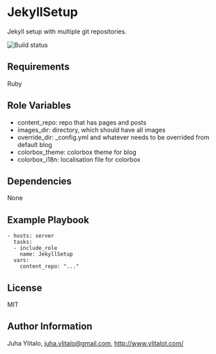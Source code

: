 JekyllSetup
===========

Jekyll setup with multiple git repositories.

![Build status](https://travis-ci.org/jylitalo/JekyllSetup.svg?branch=master) 

Requirements
------------

Ruby

Role Variables
--------------

* content_repo: repo that has pages and posts
* images_dir: directory, which should have all images
* override_dir: _config.yml and whatever needs to be overrided from default blog
* colorbox_theme: colorbox theme for blog
* colorbox_i18n: localisation file for colorbox

Dependencies
------------

None

Example Playbook
----------------

    - hosts: server
      tasks:
      - include_role
        name: JekyllSetup
      vars:
        content_repo: "..."

License
-------

MIT

Author Information
------------------

Juha Ylitalo, juha.ylitalo@gmail.com, http://www.ylitalot.com/
